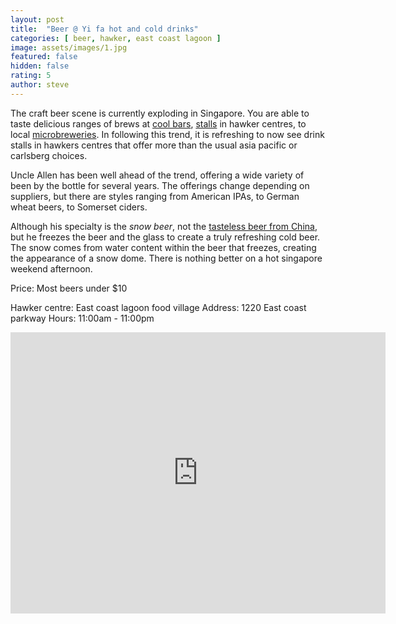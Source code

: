 ```yaml
---
layout: post
title:  "Beer @ Yi fa hot and cold drinks"
categories: [ beer, hawker, east coast lagoon ]
image: assets/images/1.jpg
featured: false
hidden: false
rating: 5
author: steve
---
```


The craft beer scene is currently exploding in Singapore. You are able to taste delicious ranges of brews at [cool bars](https://www.facebook.com/DruggistsSG/), [stalls](https://www.facebook.com/smithstreettaps) in hawker centres, to local [microbreweries](http://pinkblossomsbrewing.com). In following this trend, it is refreshing to now see drink stalls in hawkers centres that offer more than the usual asia pacific or carlsberg choices.

Uncle Allen has been well ahead of the trend, offering a wide variety of been by the bottle for several years. The offerings change depending on suppliers, but there are styles ranging from American IPAs, to German wheat beers, to Somerset ciders.

Although his specialty is the *snow beer*, not the [tasteless beer from China](https://www.ratebeer.com/beer/snow-beer/39394/), but he freezes the beer and the glass to create a truly refreshing cold beer. The snow comes from water content within the beer that freezes, creating the appearance of a snow dome. There is nothing better on a hot singapore weekend afternoon. 




Price: Most beers under $10

Hawker centre: East coast lagoon food village
Address: 1220 East coast parkway
Hours: 11:00am - 11:00pm

<iframe src="https://www.google.com/maps/embed?pb=!1m18!1m12!1m3!1d3988.78049912728!2d103.93275511475396!3d1.3068680990468287!2m3!1f0!2f0!3f0!3m2!1i1024!2i768!4f13.1!3m3!1m2!1s0x31da18764013f43b%3A0x6cfef20f595a57b0!2sEast%20Coast%20Lagoon%20Food%20Village!5e0!3m2!1sen!2ssg!4v1567135621194!5m2!1sen!2ssg" width="600" height="450" frameborder="0" style="border:0;" allowfullscreen=""></iframe>
